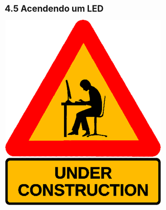# 4.5 Acendendo um LED

<p align="center">
    <img src="../imgs/construction.png" alt="Arduino Uno" width="500">
</p>